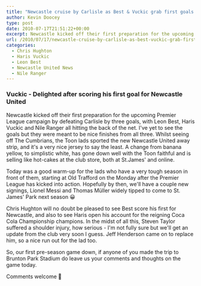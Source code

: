 ```yaml
---
title: "Newcastle cruise by Carlisle as Best & Vuckic grab first goals for club"
author: Kevin Doocey
type: post
date: 2010-07-17T21:51:22+00:00
excerpt: Newcastle kicked off their first preparation for the upcoming Premier League campaign by defeating Carlisle by three goals, with Leon Best, Haris Vuckic and Nile Ranger..
url: /2010/07/17/newcastle-cruise-by-carlisle-as-best-vuckic-grab-first-goals-for-club/
categories:
  - Chris Hughton
  - Haris Vuckic
  - Leon Best
  - Newcastle United News
  - Nile Ranger
---
```


### Vuckic - Delighted after scoring his first goal for Newcastle United

Newcastle kicked off their first preparation for the upcoming Premier League campaign by defeating Carlisle by three goals, with Leon Best, Haris Vuckic and Nile Ranger all hitting the back of the net. I've yet to see the goals but they were meant to be nice finishes from all three. Whilst seeing off The Cumbrians, the Toon lads sported the new Newcastle United away strip, and it's a very nice jersey to say the least. A change from banana yellow, to simplistic white, has gone down well with the Toon faithful and is selling like hot-cakes at the club store, both at St.James' and online.

Today was a good warm-up for the lads who have a very tough season in front of them, starting at Old Trafford on the Monday after the Premier League has kicked into action. Hopefully by then, we'll have a couple new signings, Lionel Messi and Thomas Müller widely tipped to come to St. James' Park next season 😀

Chris Hughton will no doubt be pleased to see Best score his first for Newcastle, and also to see Haris open his account for the reigning Coca Cola Championship champions. In the midst of all this, Steven Taylor suffered a shoulder injury, how serious - I'm not fully sure but we'll get an update from the club very soon I guess. Jeff Henderson came on to replace him, so a nice run out for the lad too.

So, our first pre-season game down, if anyone of you made the trip to Brunton Park Stadium do leave us your comments and thoughts on the game today.

Comments welcome 🙂
